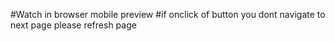 #Watch in browser mobile preview
#if onclick of button you dont navigate to next page please refresh page
